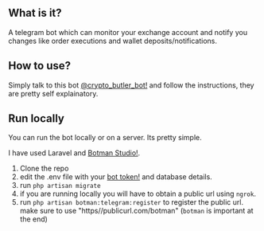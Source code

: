 ## What is it?

A telegram bot which can monitor your exchange account and notify you changes like order executions and wallet deposits/notifications. 

## How to use?

Simply talk to this bot [@crypto_butler_bot!](https://t.me/crypto_butler_bot) and follow the instructions, they are pretty self explainatory. 

## Run locally

You can run the bot locally or on a server. Its pretty simple. 

I have used Laravel and [Botman Studio!](https://botman.io/2.0/botman-studio).

1. Clone the repo
2. edit the .env file with your [bot token!](https://core.telegram.org/bots#6-botfather) and database details. 
3. run `php artisan migrate`
4. if you are running locally you will have to obtain a public url using `ngrok`. 
5. run `php artisan botman:telegram:register` to register the public url. make sure to use "https//publicurl.com/botman" (`botman` is important at the end)

